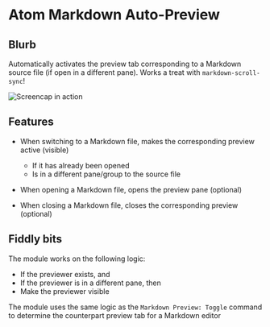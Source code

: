 # Atom Markdown Auto-Preview

## Blurb

Automatically activates the preview tab corresponding to a Markdown source file (if open in a different pane).
Works a treat with `markdown-scroll-sync`!

![Screencap in action](https://cloud.githubusercontent.com/assets/10861177/20911665/ad3c5d84-bbbd-11e6-97c5-6a0270c310ef.gif)

## Features

* When switching to a Markdown file, makes the corresponding preview active (visible)
  * If it has already been opened
  * Is in a different pane/group to the source file

* When opening a Markdown file, opens the preview pane (optional)
* When closing a Markdown file, closes the corresponding preview (optional)

## Fiddly bits

The module works on the following logic:
  * If the previewer exists, and
  * If the previewer is in a different pane, then
  * Make the previewer visible

The module uses the same logic as the `Markdown Preview: Toggle` command to determine the counterpart preview tab for a Markdown editor

